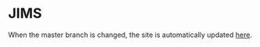 # JIMS

When the master branch is changed, the site is automatically updated [here](http://104.154.103.104/jims/).
